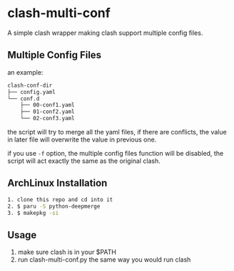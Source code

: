 # clash-multi-conf
A simple clash wrapper making clash support multiple config files.

## Multiple Config Files
an example:
```bash
clash-conf-dir
├── config.yaml
└── conf.d
    ├── 00-conf1.yaml
    ├── 01-conf2.yaml
    └── 02-conf3.yaml
```
the script will try to merge all the yaml files, if there are conflicts,
the value in later file will overwrite the value in previous one.

if you use `-f` option, the multiple config files function will be disabled,
the script will act exactly the same as the original clash.

## ArchLinux Installation
```bash
1. clone this repo and cd into it
2. $ paru -S python-deepmerge
3. $ makepkg -si
```

## Usage
1. make sure clash is in your $PATH
2. run clash-multi-conf.py the same way you would run clash



